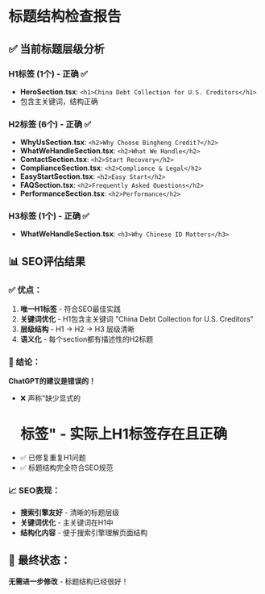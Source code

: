 # 标题结构检查报告

## ✅ 当前标题层级分析

### H1标签 (1个) - 正确 ✅
- **HeroSection.tsx**: `<h1>China Debt Collection for U.S. Creditors</h1>`
- 包含主关键词，结构正确

### H2标签 (6个) - 正确 ✅
- **WhyUsSection.tsx**: `<h2>Why Choose Bingheng Credit?</h2>`
- **WhatWeHandleSection.tsx**: `<h2>What We Handle</h2>`
- **ContactSection.tsx**: `<h2>Start Recovery</h2>`
- **ComplianceSection.tsx**: `<h2>Compliance & Legal</h2>`
- **EasyStartSection.tsx**: `<h2>Easy Start</h2>`
- **FAQSection.tsx**: `<h2>Frequently Asked Questions</h2>`
- **PerformanceSection.tsx**: `<h2>Performance</h2>`

### H3标签 (1个) - 正确 ✅
- **WhatWeHandleSection.tsx**: `<h3>Why Chinese ID Matters</h3>`

## 📊 SEO评估结果

### ✅ 优点：
1. **唯一H1标签** - 符合SEO最佳实践
2. **关键词优化** - H1包含主关键词 "China Debt Collection for U.S. Creditors"
3. **层级结构** - H1 → H2 → H3 层级清晰
4. **语义化** - 每个section都有描述性的H2标题

### 🎯 结论：
**ChatGPT的建议是错误的！**
- ❌ 声称"缺少显式的<h1>标签" - 实际上H1标签存在且正确
- ✅ 已修复重复H1问题
- ✅ 标题结构完全符合SEO规范

### 📈 SEO表现：
- **搜索引擎友好** - 清晰的标题层级
- **关键词优化** - 主关键词在H1中
- **结构化内容** - 便于搜索引擎理解页面结构

## 🏁 最终状态：
**无需进一步修改** - 标题结构已经很好！